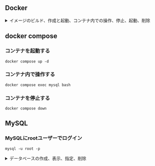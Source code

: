 ## Docker
<details>
<summary>イメージのビルド、作成と起動、コンテナ内での操作、停止、起動、削除</summary>
<p>

### イメージのビルド
``` docker build -t mysql-image .```
### コンテナの作成と起動
``` docker run --name mysql-container -d -p 3306:3306 mysql-image```
### コンテナ内での操作
```docker exec -it mysql-container bash```
### コンテナ停止
```docker stop mysql-container```
### コンテナの起動
```docker start mysql-container```
### コンテナの削除
```docker rm mysql-container```
</p>
</details>

## docker compose

### コンテナを起動する
```docker compose up -d```

### コンテナ内で操作する
```docker compose exec mysql bash```

### コンテナを停止する
```docker compose down```

## MySQL
### MySQLにrootユーザーでログイン
```mysql -u root -p```

<details>
<summary>データベースの作成、表示、指定、削除</summary>
<p>

### データベースの作成
```CREATE DATABASE database_name;```

### データベースの表示
```SHOW DATABASES;```

### データベースの指定
```USE database_name;```

### データベースの削除
```DROP DATABASE database_name;```

</p>
</details>